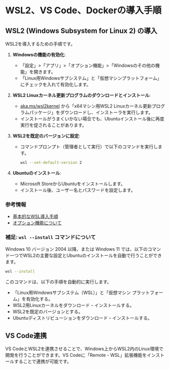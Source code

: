 # WSL2、VS Code、Dockerの導入手順

## WSL2 (Windows Subsystem for Linux 2) の導入

WSL2を導入するための手順です。

1.  **Windowsの機能の有効化**:
    - 「設定」>「アプリ」>「オプション機能」>「Windowsのその他の機能」を開きます。
    - 「Linux用Windowsサブシステム」と「仮想マシンプラットフォーム」にチェックを入れて有効化します。

2.  **WSL2 Linuxカーネル更新プログラムのダウンロードとインストール**:
    - [aka.ms/wsl2kernel](https://aka.ms/wsl2kernel) から「x64マシン用WSL2 Linuxカーネル更新プログラムパッケージ」をダウンロードし、インストーラを実行します。
    - インストールがうまくいかない場合でも、Ubuntuインストール後に再度実行を促されることがあります。

3.  **WSL2を既定のバージョンに設定**:
    - コマンドプロンプト（管理者として実行）で以下のコマンドを実行します。
      ```bash
      wsl --set-default-version 2
      ```

4.  **Ubuntuのインストール**:
    - Microsoft StoreからUbuntuをインストールします。
    - インストール後、ユーザー名とパスワードを設定します。

### 参考情報

- [基本的なWSL導入手順](https://www.kagoya.jp/howto/it-glossary/develop/wsl2_linux/)
- [オプション機能について](https://dev.classmethod.jp/articles/how-to-setup-wsl2-for-windows11/)

### 補足: `wsl --install` コマンドについて

Windows 10 バージョン 2004 以降、または Windows 11 では、以下のコマンド一つでWSL2の主要な設定とUbuntuのインストールを自動で行うことができます。

```bash
wsl --install
```
このコマンドは、以下の手順を自動的に実行します。
- 「Linux用Windowsサブシステム（WSL）」と「仮想マシン プラットフォーム」を有効化する。
- WSL2用Linuxカーネルをダウンロード・インストールする。
- WSL2を既定のバージョンとする。
- Ubuntuディストリビューションをダウンロード・インストールする。

## VS Code連携

VS CodeとWSL2を連携させることで、Windows上からWSL2内のLinux環境で開発を行うことができます。VS Codeに「Remote - WSL」拡張機能をインストールすることで連携が可能です。
